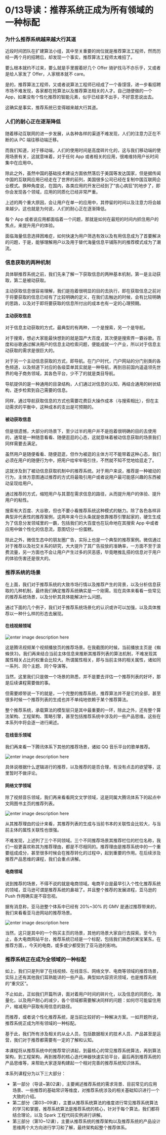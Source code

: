 # 0/13导读：推荐系统正成为所有领域的一种标配

### 为什么推荐系统越来越大行其道

近段时间团队在扩建算法小组，其中至关重要的岗位就是推荐算法工程师，然而历经一两个月的招聘后，却发现一个事实，推荐算法工程师太难招了。

要么根本就约不过来，要么就是手里握着好几个 Offer 骑驴找马不亦乐乎，又或者是给人家发了 Offer，人家根本就不 care。

是的，推荐算法工程师，又或者说算法工程师已经成了一个香馍馍，进一步看招聘市场不难发现，各家都在抢算法以及推荐算法相关的人才。自己随便做的一个 App，如果没有个性化推荐的智能元素，似乎已经拿不出手，不好意思说出去。

这确实是事实，推荐系统已变得越来越大行其道。

### 人们的耐心正在逐渐降低

随着移动互联网的进一步发展，从各种各样的渠道不难发现，人们的注意力正在不断的从 PC 端往移动端迁移。

而我们知道，对于移动端，人们的使用时间是高度碎片化的，这与我们移动端的使用场景有关，这就意味着，对于任何 App 或者相关的应用，很难维持用户长时间集中在应用中。

除此之外，虽然中国的基础技术建设方面依然落后于美国等发达国家，但是据传闻中国的互联网应用已经走在了世界的前列，美国很多公司已经在复制中国互联网企业模式。换种角度说，在国内，各类应用的开发已经到了“丧心病狂”的地步了，即你会发现各个领域，应用的同质化已经非常严重。

上述的两个重大原因，会让用户在单一的应用中，其停留的时间以及注意力将会越来越少。这也就是为何说，人们的耐心正在逐渐降低。

每个 App 或者说应用都面临着一个问题，那就是如何在最短的时间内抓住用户的焦点，来提升用户的体验。

面临海量信息选择困难症，如何快速为用户筛选有效以及有用信息成为了首要解决的问题，于是，能够理解用户以及用于替代海量信息平铺陈列的推荐模式成为了潮流。

### 信息获取的两种机制

具体聊推荐系统之前，我们先来了解一下获取信息的两种基本机制，第一是主动获取，第二是被动获取。

主动获取信息很容易理解，我们是抱着很明显的目的去执行，即在获取信息之前对于将要获取的信息已经有了比较明确的定义，在我们去触达的时候，会有比较明确的思路，以及对于即将要获取的信息所付出的成本也有一定的心理预期。

#### 主动获取信息

对于信息主动获取的方式，最典型的有两种，一个是搜索，另一个是导航。

对于搜索，想必大家能最快想到的就是国产大百度，其次便是搜索界一霸谷歌。百度和谷歌通过解决用户的信息主动检索问题，便能成就一个产业，所以对于信息主动获取的需求是很巨大的。

对于另一个主动信息获取的方式，即导航。在门户时代，门户网站的分门别类的各色频道，以及频道下对应的各级菜单其实就是一种导航，再到目前国内遥遥领先世界的电子商务领域，其各色平台，少不了的就是类目导航。

导航提供的是一种通用的目录结构，人们通过对信息的认知，再结合通用的树状结构，逐步检索到自己需要的信息。

同样，通过导航获取信息的方式也需要花费巨大操作成本（与搜索相比），但在主动需求的平衡中，这种成本的支出是可预期的。

#### 被动获取信息

但是很遗憾，大部分的场景下，至少过半的用户并不是抱着很明确的目的去使用的，通常是一种随意看看、随便逛逛的心态，这就意味着被动信息获取的场景我们同样需要去满足。

虽然用户是随便看看、随便逛逛，但作为被逛的主体方可不能带着这种心态，我们必须在用户的随便行为中，把用户给牢牢吸引住，不然就不知不觉地给逛走了。

这就涉及到了被动信息获取机制中的推荐系统。对于用户来说，推荐是一种被动的行为，主体方意图通过推荐的方式将最吸引用户或者说用户最可能感兴趣的东西被动呈现给用户。

通过推荐的方式，缩短用户与其潜在需求信息的路径，从而提升用户的体验、提升用户的粘性。

搜索有大百度、大谷歌，但也不要小看推荐系统这种模式的魅力。除了各色各样非典型非代表性的推荐案例，这两年来今日头条就是依靠推荐引擎起家的，硬生生成为了信息分发领域里的一霸，包括我们的大百度也在玩命地在其搜索 App 中或者应用中做个性化的信息流，意图切分一份蛋糕。

除此之外，微信生态中的朋友圈广告，实际上也是一个典型的推荐案例。微信通过对于推荐以及社交关系的研究，大大提升了其广告投放的准确率，一方面不至于浪费流量，另一方面也不会让用户产生过多的厌恶感，毕竟瞎推乱搭的信息对于用户的体验伤害还是很大的。

### 推荐系统的场景

在上面，我们对于推荐系统的大致市场行情以及推荐产生的背景，以及分析信息获取的几种机制，最终我们确定推荐系统确实是一个刚需。现在具体来看看一些常见的推荐系统场景，以及分析其具体能解决什么问题。

通过下面的几个例子，我们对于推荐系统场景化的认识或许可以加强，以及具体推荐以一种什么样的形态去展现。

#### 在线视频领域

![enter image description here](https://images.gitbook.cn/b69b4950-84b4-11e8-8c45-ab3b2bbff07a)

这是腾讯视频某个视频播放页的推荐场景。在我截图的时候，当前播放主页是《蜘蛛侠3》。我们再来结合当前主体信息来推断其推荐列表的算法机制，不难发现其属性相关占比的权重会比较大。所谓属性相关，即与当前主体的相关属性，诸如同一系列、同个主题、同个导演等。

当然，这里我们只是做一个场景的熟悉，并不是要去评估一个推荐列表的好坏，那是后续课程需要做的事。

但需要顺带说一下的就是，一个完整的推荐系统，推荐算法并不是它的全部，甚至很多时候一个推荐列表的生成也并不单纯地依赖于某个推荐算法。

整个推荐系统，承载算法的模型层只是其中最重要的一环，除此之外，还有整个算法架构、工程架构、策略引擎，甚至包括推荐系统中涉及的一些产品思维。这些在本系列中将会逐一进行阐述。

#### 在线音乐领域

我们再来看一下腾讯体系下其他的推荐场景，诸如 QQ 音乐平台的歌单推荐。

![enter image description here](https://images.gitbook.cn/d62ca570-84b4-11e8-b6aa-adbf1c1b3c17)

具体说根据什么逻辑进行的推荐，以及推荐的是否合理，有没有点击的欲望等，这里暂时不做评论。

#### 网络文学领域

除了视频音乐领域，我们再来看看网文文学领域，这是同属大腾讯体系下的起点中文网图书主页的推荐列表。

![enter image description here](https://images.gitbook.cn/e5924bf0-84b4-11e8-815d-196036bcf3c7)

从其推荐理由的设计来看，其推荐列表的生成与当前书本的关联性会比较大，与当前主体的属性关联性也很强。

不难发现，上述列了三个不同领域。三个不同推荐场景其推荐栏位的栏位名称，我们一般更喜欢称其为推荐理由，都是不尽相同的。推荐理由是推荐系统中的一个重要组成成分，甚至很多时候会在推荐转化的过程中，起到重要的作用。在后续涉及推荐产品思维的课程，我们会重点讲解。

#### 电商领域

说到推荐的场景，不得不说的就是电商领域。电商平台是最早引入个性化推荐系统的领域，亚马逊可谓是推荐系统的鼻祖了。并且整个推荐的发展进程，亚马逊的 Push 作用确实是不容忽视。

据有消息称，亚马逊整个体系中已经有 20%~30% 的 GMV 是通过推荐带来的，我们来看看亚马逊网站的推荐场景。

![enter image description here](https://images.gitbook.cn/f3a8dd30-84b4-11e8-8c45-ab3b2bbff07a)

当然，这只是其中的一个购买主页的场景，其他的场景大家自行去探索。至今为止，各大电商网站平台，推荐系统已经是一个标配，包括我们熟悉的某宝某东。在推荐方面，，今天的电商，或多或少都受到了亚马逊的影响。

### 推荐系统正在成为全领域的一种标配

如上，我们只是列举了在线视频、在线音乐、网络文学、电商等领域的推荐场景，实际上还有其他我们耳熟能详的一些产品，典型如内容资讯领域，也是推荐系统的“重灾区”。

不止如此，正如我们开篇所讲，面对着用户时间的碎片化，以及信息的同质化、海量化，以及用户耐心的减少，各个领域都需要解决同样的问题：如何尽可能留住用户，缩减用户获取有用信息的路径。

而推荐，或者说个性化推荐系统，是当前比较好的一种解决方案。一如开题所说，推荐系统正成为所有领域的一种标配。

基于此，我们所有涉及相关的从业人员，包括数据相关的技术人员、产品甚至是运营，我们对于推荐都需要有一定的了解和认知。

本课程将从推荐系统中的推荐常识讲起，到最核心的常见推荐系统算法，再到算法架构，到工程架构，再到推荐的核心迭代神器快速实验平台，最后再到推荐系统的产品思维等，来帮助大家逐渐构建起一个相对完善的推荐系统知识体系。

本系列课程分为以下三大部分：

- 第一部分（导读~第02课），主要阐述推荐系统的需求背景、目前常见的应用场景、一些推荐的基础常识等维度，对推荐系统涉及的相关基础知识进行一个大致的介绍。
- 第二部分（第03~09课），主要从推荐系统算法的维度进行常见推荐系统算法的学习和掌握，推荐系统算法是推荐系统的核心，针对于每个算法，我们都将结合理论，以及 Spark 工程代码实例进行讲解。
- 第三部分（第10~12课），主要从推荐系统的推荐架构以及推荐系统的产品设计思维两个大方向进行学习和了解，最终架构起整个推荐体系。
